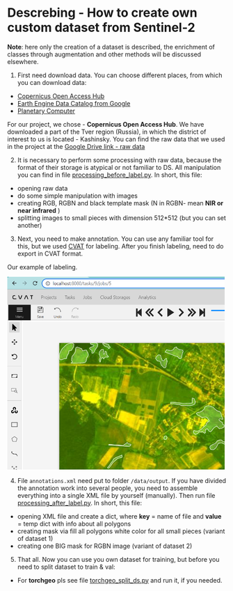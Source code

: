 # Descrebing - How to create own custom dataset from Sentinel-2

**Note**: here only the creation of a dataset is described, the enrichment of classes through augmentation and other methods will be discussed elsewhere.


1. First need download data. You can choose different places, from which you can download data:
* [Copernicus Open Access Hub](https://scihub.copernicus.eu/dhus/#/home)
* [Earth Engine Data Catalog from Google](https://developers.google.com/earth-engine/datasets/)
* [Planetary Computer](https://planetarycomputer.microsoft.com/catalog)

For our project, we chose - **Copernicus Open Access Hub**. We have downloaded a part of the Tver region (Russia), in which the district of interest to us is located - Kashinsky. You can find the raw data that we used in the project at the [Google Drive link - raw data](https://drive.google.com/file/d/1cNIqu83s_tfcyiMj0WGQ9XLKQK_HzE76/view?usp=sharing)

2. It is necessary to perform some processing with raw data, because the format of their storage is atypical or not familiar to DS.
All manipulation you can find in file [processing_before_label.py](/data/processing_before_label.py). In short, this file:
* opening raw data
* do some simple manipulation with images
* creating RGB, RGBN and black template mask (N in RGBN- mean **NIR or near infrared** )
* splitting images to small pieces with dimension 512*512 (but you can set another)

3. Next, you need to make annotation. You can use any familiar tool for this, but we used [CVAT](https://www.cvat.ai/) for labeling. After you finish labeling, need to do export in CVAT format.

Our example of labeling.

<a href="/helpers/example_3.png"><img src="/helpers/example_3.png" style="width: 500px; max-width: 100%; height: auto" title="Click for the larger version." /></a>

4. File `annotations.xml` need put to folder `/data/output`. If you have divided the annotation work into several people, you need to assemble everything into a single XML file by yourself (manually). Then run file [processing_after_label.py](/data/processing_after_label.py). In short, this file:
* opening XML file and create a dict, where **key** = name of file and **value** = temp dict with info about all polygons
* creating mask via fill all polygons white color for all small pieces (variant of dataset 1)
* creating one BIG mask for RGBN image (variant of dataset 2)

5. That all. Now you can use you own dataset for training, but before you need to split dataset to train & val:

* For **torchgeo** pls see file [torchgeo_split_ds.py](/data/torchgeo_split_ds.py) and run it, if you needed.

